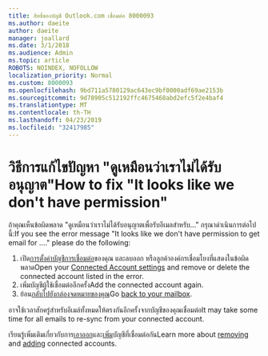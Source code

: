 ```yaml
---
title: สิทธิ์ของบัญชี Outlook.com เชื่อมต่อ 8000093
ms.author: daeite
author: daeite
manager: joallard
ms.date: 3/1/2018
ms.audience: Admin
ms.topic: article
ROBOTS: NOINDEX, NOFOLLOW
localization_priority: Normal
ms.custom: 8000093
ms.openlocfilehash: 9bd711a5780129ac643ec9bf0000adf69ae2153b
ms.sourcegitcommit: 9d78905c512192ffc4675468abd2efc5f2e4baf4
ms.translationtype: MT
ms.contentlocale: th-TH
ms.lasthandoff: 04/23/2019
ms.locfileid: "32417985"
---
```

# <a name="how-to-fix-it-looks-like-we-dont-have-permission"></a><span data-ttu-id="1338e-102">วิธีการแก้ไขปัญหา "ดูเหมือนว่าเราไม่ได้รับอนุญาต"</span><span class="sxs-lookup"><span data-stu-id="1338e-102">How to fix "It looks like we don't have permission"</span></span>

<span data-ttu-id="1338e-103">ถ้าคุณเห็นข้อผิดพลาด "ดูเหมือนว่าเราไม่ได้รับอนุญาตเพื่อรับอีเมลสำหรับ..." กรุณาดำเนินการต่อไปนี้:</span><span class="sxs-lookup"><span data-stu-id="1338e-103">If you see the error message "It looks like we don't have permission to get email for ...." please do the following:</span></span>

1. <span data-ttu-id="1338e-104">เปิด[การตั้งค่าบัญชีการเชื่อมต่อ](https://outlook.live.com/mail/options/mail/accounts)ของคุณ และลบออก หรือลูกค้าองค์กรเชื่อมโยงที่แสดงในข้อผิดพลาด</span><span class="sxs-lookup"><span data-stu-id="1338e-104">Open your [Connected Account settings](https://outlook.live.com/mail/options/mail/accounts) and remove or delete the connected account listed in the error.</span></span> 
2. <span data-ttu-id="1338e-105">เพิ่มบัญชีผู้ใช้เชื่อมต่ออีกครั้ง</span><span class="sxs-lookup"><span data-stu-id="1338e-105">Add the connected account again.</span></span>
3. <span data-ttu-id="1338e-106">ย้อน[กลับไปยังกล่องจดหมายของคุณ](https://outlook.live.com/mail/inbox)</span><span class="sxs-lookup"><span data-stu-id="1338e-106">Go [back to your mailbox](https://outlook.live.com/mail/inbox).</span></span>

<span data-ttu-id="1338e-107">อาจใช้เวลาสักครู่สำหรับอีเมล์ทั้งหมดให้ตรงกันอีกครั้งจากบัญชีของคุณเชื่อมต่อ</span><span class="sxs-lookup"><span data-stu-id="1338e-107">It may take some time for all emails to re-sync from your connected account.</span></span>

<span data-ttu-id="1338e-108">เรียนรู้เพิ่มเติมเกี่ยวกับการ[เอาออก](https://support.office.com/article/0b9a6b95-ff1b-46c1-bf60-d6b3b82c5ac8)และ[เพิ่ม](https://support.office.com/article/c5224df4-5885-4e79-91ba-523aa743f0ba)บัญชีที่เชื่อมต่อกัน</span><span class="sxs-lookup"><span data-stu-id="1338e-108">Learn more about [removing](https://support.office.com/article/0b9a6b95-ff1b-46c1-bf60-d6b3b82c5ac8) and [adding](https://support.office.com/article/c5224df4-5885-4e79-91ba-523aa743f0ba) connected accounts.</span></span>